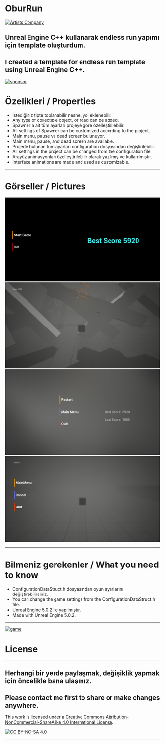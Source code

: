 # OburRun
[![Artists Company](https://raw.githubusercontent.com/creosB/presentation/main/background.png)](https://artistscompany.net/)
## Unreal Engine C++ kullanarak endless run yapımı için template oluşturdum.
## I created a template for endless run template using Unreal Engine C++.

[![sponsor](https://www.buymeacoffee.com/assets/img/custom_images/orange_img.png)](https://www.buymeacoffee.com/creos)

# Özelikleri / Properties

* İstediğiniz tipte toplanabilir nesne, yol eklenebilir.
*  Any type of collectible object, or road can be added.
* Spawner'a ait tüm ayarları projeye göre özelleştirilebilir.
*  All settings of Spawner can be customized according to the project.
* Main menu, pause ve dead screen bulunuyor.
 * Main menu, pause, and dead screen are available. 
* Projede bulunan tüm ayarları configuration dosyasından değiştirilebilir.
 * All settings in the project can be changed from the configuration file.
* Arayüz animasyonları özelleştirilebilir olarak yazılmış ve kullanılmıştır.
 * Interface animations are made and used as customizable.
***

# Görseller / Pictures
![pics](https://raw.githubusercontent.com/creosB/OburRun/main/pics/resim1.png?token=GHSAT0AAAAAABTZR5KPXV6LGHBFDGADHHTCYVE34XQ)
![pics](https://raw.githubusercontent.com/creosB/OburRun/main/pics/resim2.png?token=GHSAT0AAAAAABTZR5KPX47PIS5UJJAHSYNGYVE35KA)
![pics](https://raw.githubusercontent.com/creosB/OburRun/main/pics/resim3.png?token=GHSAT0AAAAAABTZR5KOXEGNPTSWOUXJLCEMYVE35NQ)
![pics](https://raw.githubusercontent.com/creosB/OburRun/main/pics/resim4.png?token=GHSAT0AAAAAABTZR5KOCHW3OKYZRG5E3WC4YVE35TA)

***
# Bilmeniz gerekenler / What you need to know
- ConfigurationDataStruct.h dosyasından oyun ayarlarını değiştirebilirsiniz.
- You can change the game settings from the ConfigurationDataStruct.h file.
- Unreal Engine 5.0.2 ile yapılmıştır.
-  Made with Unreal Engine 5.0.2.
***

[![game](https://static.itch.io/images/badge.svg)](https://artistscompany.itch.io/obur-run)

# License
***
## Herhangi bir yerde paylaşmak, değişiklik yapmak için öncelikle bana ulaşınız. 
## Please contact me first to share or make changes anywhere.

This work is licensed under a
[Creative Commons Attribution-NonCommercial-ShareAlike 4.0 International License][cc-by-nc-sa].

[![CC BY-NC-SA 4.0][cc-by-nc-sa-image]][cc-by-nc-sa]

[cc-by-nc-sa]: http://creativecommons.org/licenses/by-nc-sa/4.0/
[cc-by-nc-sa-image]: https://licensebuttons.net/l/by-nc-sa/4.0/88x31.png
[cc-by-nc-sa-shield]: https://img.shields.io/badge/License-CC%20BY--NC--SA%204.0-lightgrey.svg
***
